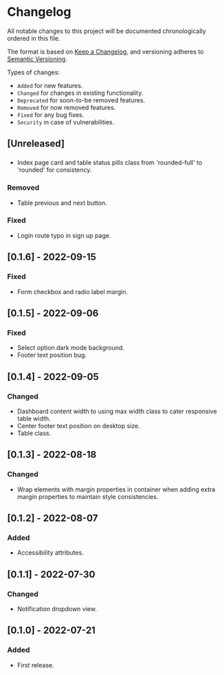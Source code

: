# Changelog
All notable changes to this project will be documented chronologically ordered
in this file.

The format is based on [Keep a Changelog](https://keepachangelog.com/en/1.0.0/),
and versioning adheres to [Semantic Versioning](https://semver.org/spec/v2.0.0.html).

Types of changes:
* `Added` for new features.
* `Changed` for changes in existing functionality.
* `Deprecated` for soon-to-be removed features.
* `Removed` for now removed features.
* `Fixed` for any bug fixes.
* `Security` in case of vulnerabilities.

## [Unreleased]
###
* Index page card and table status pills class from 'rounded-full' to 'rounded' for consistency.

### Removed
* Table previous and next button.

### Fixed
* Login route typo in sign up page.

## [0.1.6] - 2022-09-15
### Fixed
* Form checkbox and radio label margin.

## [0.1.5] - 2022-09-06
### Fixed
* Select option dark mode background.
* Footer text position bug.

## [0.1.4] - 2022-09-05
### Changed
* Dashboard content width to using max width class to cater responsive table width.
* Center footer text position on desktop size.
* Table class.

## [0.1.3] - 2022-08-18
### Changed
* Wrap elements with margin properties in container when adding extra margin properties to maintain style consistencies.

## [0.1.2] - 2022-08-07
### Added
- Accessibility attributes.

## [0.1.1] - 2022-07-30
### Changed
- Notification dropdown view.

## [0.1.0] - 2022-07-21
### Added
- First release.